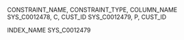 CONSTRAINT_NAME, CONSTRAINT_TYPE, COLUMN_NAME      
SYS_C0012478,	    C,	    CUST_ID
SYS_C0012479,    	P,	    CUST_ID


INDEX_NAME
SYS_C0012479